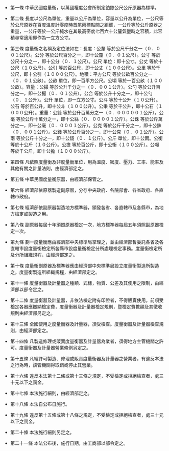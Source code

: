 * 第一條 中華民國度量衡，以萬國權度公會所制定鉑銥公尺公斤原器為標準。

* 第二條 長度以公尺為單位，重量以公斤為單位，容量以公升為單位，一公尺等於公尺原器在百度溫度計零度時首尾兩標點間之距離，一公斤等於公斤原器之重量，一公斤等於一公斤純水在其最高密度七百六十公釐氣壓時之容積，此容積尋常適用即作為一立方公寸。

* 第三條 度量衡之名稱及定位法如左：長度：公釐 等於公尺千分之一（０．００１公尺）。公分 等於公尺百分之一，即十公釐（０．０１公尺）。公寸 等於公尺十分之一，即十公分（０．１公尺）。公尺 單位：即十公寸。公丈 等於十公尺（１０公尺）。公引 等於百公尺，即十公丈（１００公尺）。公里 等於千公尺，即十公引（１０００公尺）。地積：平方公尺 等於公畝百公分之一（０．０１公畝）。公畝 單位，即一百平方公尺。公頃 等於一百公畝（１００公畝）。容量：公撮 等於公升千分之一（０．００１公升）。公勺 等於公升百分之一，即十公撮（０．０１公升）。公合 等於公升十分之一，即十公勺（０．１公升）。公升 單位，即一立方公寸。公斗 等於十公升（１０公升）。公石 等於百公升，即十公斗（１００公升）。公秉 等於千公升，即十公石（１０００公升）。重量：公絲 等於公升百萬分之一（０．０００００１公斤）。公毫 等於公斤十萬分之一，即十公絲（０．００００１公斤）。公銖 等於公斤萬分之一，即十公毫（０．０００１公斤）。公克 等於公斤千分之一，即十公銖（０．００１公斤）。公錢 等於公斤百分之一，即十公克（０．０１公斤）。公兩 等於公斤十分之一，即十公錢（０．１公斤）。公斤 單位，即十公兩。公衡 等於十公斤（１０公斤）。公擔 等於百公斤，即十公衡（１００公斤）。公噸 等於千公斤，即十公擔（１０００公斤）。

* 第四條 凡依照度量衡及非度量衡單位，用為溫度、密度、壓力、工率、能率及其他有關之計量法則，由經濟部定之。

* 第五條 中華民國度量衡原器，由經濟部保管之。

* 第六條 經濟部依原器製造副原器，分存中央政府、各院部會、各省政府、各直轄市政府。

* 第七條 經濟部依副原器製造地方標準器，頒發各省、各直轄市及各縣市，為地方檢定或製造之用。

* 第八條 副原器每屆十年須照原器檢定一次，地方標準器每屆五年須照副原器檢定一次。

* 第九條 劃一度量衡應由經濟部中央標準局掌理之，並由經濟部暫委託各省及各直轄市設度量衡檢定所各縣市設度量衡檢定分所處理檢定事務。度量衡檢定所及分所組織規程，由經濟部定之。

* 第十條 度量衡副原器及標準器應由經濟部中央標準局設立度量衡製造所製造之。度量衡製造所組織規程，由經濟部定之。

* 第十一條 度量衡器及計量器之種類、式樣，物質、公差及其使用之限制，由經濟部以部令定之。

* 第十二條 度量衡器及計量器，非依法檢定附有印證者，不得販賣使用。前項受檢定各器應繳納檢定費，度量衡器及計量器檢定規則，暨檢定費數額及其徵收規則由經濟部另定之。

* 第十三條 全國使用之度量衡器及計量器，須受檢查。度量衡器及計量器檢查規則，由經濟部定之。

* 第十四條 凡製造修理或販賣度量衡器及計量器為業者，須得地方主管機關之許可。度量衡器及計量器營業條例另定之。

* 第十五條 凡經許可製造、修理或販賣度量衡器及計量器之營業者，有違反本法之行為時，該管機關得取銷或停止其營業。

* 第十六條 違反本法第十二條或第十三條之規定，不受檢定或拒絕檢查者，處三十元以下之罰金。

* 第十七條 本法施行細則，由經濟部定之。

* 第十八條 本法自公布日施行。

* 第十九條 違反第十五條或第十八條之規定，不受檢定或拒絕檢查者，處三十元以下之罰金。

* 第二十條 本法施行細則另定之。

* 第二十一條 本法公布後，施行日期，由工商部以部令定之。

